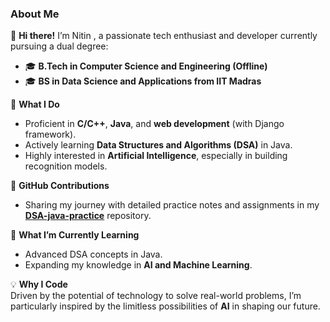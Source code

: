 ### **About Me**  
👋 **Hi there!** I’m Nitin , a passionate tech enthusiast and developer currently pursuing a dual degree:  
- 🎓 **B.Tech in Computer Science and Engineering (Offline)**  
- 🎓 **BS in Data Science and Applications from IIT Madras**  

🌟 **What I Do**  
- Proficient in **C/C++**, **Java**, and **web development** (with Django framework).  
- Actively learning **Data Structures and Algorithms (DSA)** in Java.  
- Highly interested in **Artificial Intelligence**, especially in building recognition models.  

📂 **GitHub Contributions**  
- Sharing my journey with detailed practice notes and assignments in my [**DSA-java-practice**](https://github.com/nitinnkr99/DSA-java-practice) repository.  

🌱 **What I’m Currently Learning**  
- Advanced DSA concepts in Java.  
- Expanding my knowledge in **AI and Machine Learning**.  

💡 **Why I Code**  
Driven by the potential of technology to solve real-world problems, I’m particularly inspired by the limitless possibilities of **AI** in shaping our future.  
